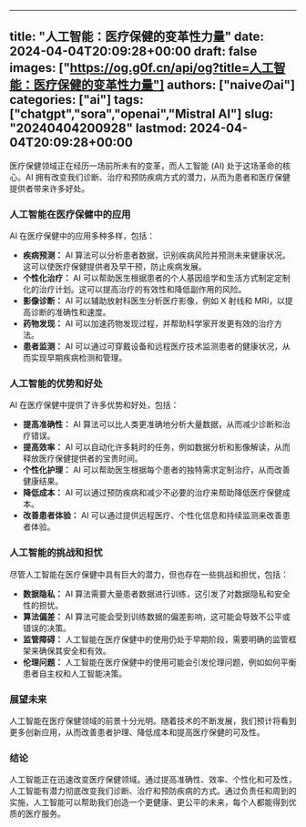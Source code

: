 
---
title: "人工智能：医疗保健的变革性力量"
date: 2024-04-04T20:09:28+00:00
draft: false
images: ["https://og.g0f.cn/api/og?title=人工智能：医疗保健的变革性力量"]
authors: ["naiveのai"]
categories: ["ai"]
tags: ["chatgpt","sora","openai","Mistral AI"]
slug: "20240404200928"
lastmod: 2024-04-04T20:09:28+00:00
---
医疗保健领域正在经历一场前所未有的变革，而人工智能 (AI) 处于这场革命的核心。AI 拥有改变我们诊断、治疗和预防疾病方式的潜力，从而为患者和医疗保健提供者带来许多好处。

### 人工智能在医疗保健中的应用

AI 在医疗保健中的应用多种多样，包括：

- **疾病预测：** AI 算法可以分析患者数据，识别疾病风险并预测未来健康状况。这可以使医疗保健提供者及早干预，防止疾病发展。
- **个性化治疗：** AI 可以帮助医生根据患者的个人基因组学和生活方式制定定制化的治疗计划。这可以提高治疗的有效性和降低副作用的风险。
- **影像诊断：** AI 可以辅助放射科医生分析医疗影像，例如 X 射线和 MRI，以提高诊断的准确性和速度。
- **药物发现：** AI 可以加速药物发现过程，并帮助科学家开发更有效的治疗方法。
- **患者监测：** AI 可以通过可穿戴设备和远程医疗技术监测患者的健康状况，从而实现早期疾病检测和管理。

### 人工智能的优势和好处

AI 在医疗保健中提供了许多优势和好处，包括：

- **提高准确性：** AI 算法可以比人类更准确地分析大量数据，从而减少诊断和治疗错误。
- **提高效率：** AI 可以自动化许多耗时的任务，例如数据分析和影像解读，从而释放医疗保健提供者的宝贵时间。
- **个性化护理：** AI 可以帮助医生根据每个患者的独特需求定制治疗，从而改善健康结果。
- **降低成本：** AI 可以通过预防疾病和减少不必要的治疗来帮助降低医疗保健成本。
- **改善患者体验：** AI 可以通过提供远程医疗、个性化信息和持续监测来改善患者体验。

### 人工智能的挑战和担忧

尽管人工智能在医疗保健中具有巨大的潜力，但也存在一些挑战和担忧，包括：

- **数据隐私：** AI 算法需要大量患者数据进行训练，这引发了对数据隐私和安全性的担忧。
- **算法偏差：** AI 算法可能会受到训练数据的偏差影响，这可能会导致不公平或错误的决策。
- **监管障碍：** 人工智能在医疗保健中的使用仍处于早期阶段，需要明确的监管框架来确保其安全和有效。
- **伦理问题：** 人工智能在医疗保健中的使用可能会引发伦理问题，例如如何平衡患者自主权和人工智能决策。

### 展望未来

人工智能在医疗保健领域的前景十分光明。随着技术的不断发展，我们预计将看到更多创新应用，从而改善患者护理、降低成本和提高医疗保健的可及性。

### 结论

人工智能正在迅速改变医疗保健领域。通过提高准确性、效率、个性化和可及性，人工智能有潜力彻底改变我们诊断、治疗和预防疾病的方式。通过负责任和周到的实施，人工智能可以帮助我们创造一个更健康、更公平的未来，每个人都能得到优质的医疗服务。